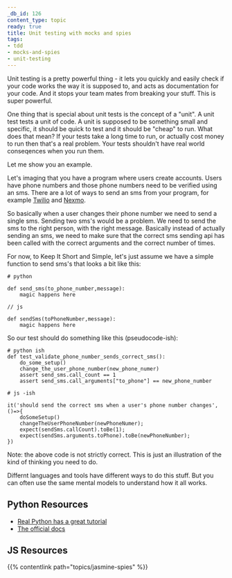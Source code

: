```yaml
---
_db_id: 126
content_type: topic
ready: true
title: Unit testing with mocks and spies
tags:
- tdd
- mocks-and-spies
- unit-testing
---
```


Unit testing is a pretty powerful thing - it lets you quickly and easily check if your code works the way it is supposed to, and acts as documentation for your code. And it stops your team mates from breaking your stuff. This is super powerful.

One thing that is special about unit tests is the concept of a "unit". A unit test tests a unit of code. A unit is supposed to be something small and specific, it should be quick to test and it should be "cheap" to run. What does that mean? If your tests take a long time to run, or actually cost money to run then that's a real problem. Your tests shouldn't have real world conseqences when you run them.

Let me show you an example.

Let's imaging that you have a program where users create accounts. Users have phone numbers and those phone numbers need to be verified using an sms. There are a lot of ways to send an sms from your program, for example [Twilio](https://www.twilio.com/docs/sms/send-messages) and [Nexmo](https://developer.nexmo.com/api/sms).

So basically when a user changes their phone number we need to send a single sms. Sending two sms's would be a problem. We need to send the sms to the right person, with the right message. Basically instead of actually sending an sms, we need to make sure that the correct sms sending api has been called with the correct arguments and the correct number of times.

For now, to Keep It Short and Simple, let's just assume we have a simple function to send sms's that looks a bit like this:

```
# python

def send_sms(to_phone_number,message):
    magic happens here
```

```
// js

def sendSms(toPhoneNumber,message):
    magic happens here
```

So our test should do something like this (pseudocode-ish):

```
# python ish
def test_validate_phone_number_sends_correct_sms():
    do_some_setup()
    change_the_user_phone_number(new_phone_numer)
    assert send_sms.call_count == 1
    assert send_sms.call_arguments["to_phone"] == new_phone_number
```

```
# js -ish

it('should send the correct sms when a user's phone number changes',()=>{
    doSomeSetup()
    changeTheUserPhoneNumber(newPhoneNumer);
    expect(sendSms.callCount).toBe(1);
    expect(sendSms.arguments.toPhone).toBe(newPhoneNumber);
})
```

Note: the above code is not strictly correct. This is just an illustration of the kind of thinking you need to do.

Differnt languages and tools have different ways to do this stuff. But you can often use the same mental models to understand how it all works.

## Python Resources

- [Real Python has a great tutorial](https://realpython.com/python-mock-library/)
- [The official docs](https://docs.python.org/3/library/unittest.mock.html)

## JS Resources

{{% contentlink path="topics/jasmine-spies" %}}
